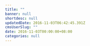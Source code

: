 ```yaml
---
title: ""
banner: null
shortdesc: null
updatedDate: 2016-11-03T06:42:45.391Z
cmsUserSlug: ""
date: 2016-11-03T00:00:00+08:00
categories: null
---
```



